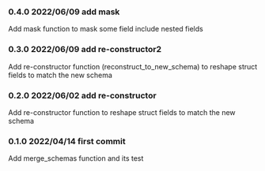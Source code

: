 ### 0.4.0 2022/06/09 add mask

Add mask function to mask some field include nested fields

### 0.3.0 2022/06/09 add re-constructor2

Add re-constructor function (reconstruct_to_new_schema) to reshape struct fields to match the new schema

### 0.2.0 2022/06/02 add re-constructor

Add re-constructor function to reshape struct fields to match the new schema

### 0.1.0 2022/04/14 first commit

Add merge_schemas function and its test
